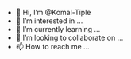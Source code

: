 - 👋 Hi, I’m @Komal-Tiple
- 👀 I’m interested in ...
- 🌱 I’m currently learning ...
- 💞️ I’m looking to collaborate on ...
- 📫 How to reach me ...

<!---
Komal-Tiple/Komal-Tiple is a ✨ special ✨ repository because its `README.md` (this file) appears on your GitHub profile.
You can click the Preview link to take a look at your changes.
--->
